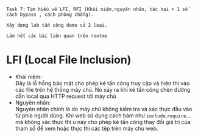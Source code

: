 `Task 7:` 
`Tìm hiểu về LFI, RFI (Khái niệm,nguyên nhân, tác hại + 1 số cách bypass , cách phòng chống).`

`Xây dựng lab tấn công demo cả 2 loại.`

`Làm hết các bài liên quan trên rootme`
# LFI (Local File Inclusion)
- Khái niệm: <br>Đây là lỗ hổng bảo mật cho phép kẻ tấn công truy cập và hiện thị vào các file trên hệ thống máy chủ. Nó xảy ra khi kẻ tấn công chèn đường dẫn local qua HTTP request tới máy chủ
- Nguyên nhân:<br>Nguyên nhân chính là do máy chủ không kiểm tra và xác thực đầu vào từ phía người dùng. Khi web sử dụng cách hàm như `include`,`require`... mà không xác thực thì u này cho phép kẻ tấn công thay đổi giá trị của tham số để xem hoặc thực thi các tệp trên máy chủ web. 
